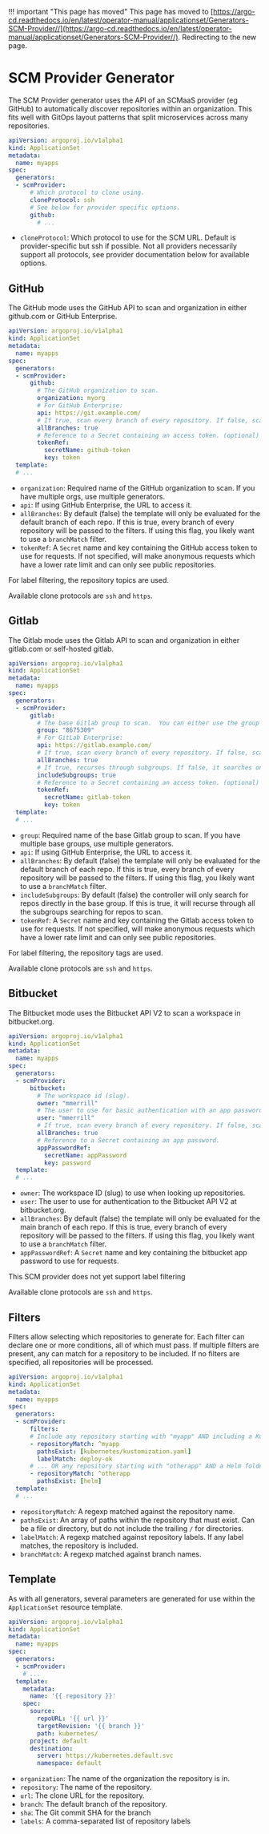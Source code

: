 <meta http-equiv="refresh" content="1; url='https://argo-cd.readthedocs.io/en/latest/operator-manual/applicationset/Generators-SCM-Provider/'" />

!!! important "This page has moved"
    This page has moved to [https://argo-cd.readthedocs.io/en/latest/operator-manual/applicationset/Generators-SCM-Provider//](https://argo-cd.readthedocs.io/en/latest/operator-manual/applicationset/Generators-SCM-Provider//). Redirecting to the new page.

# SCM Provider Generator

The SCM Provider generator uses the API of an SCMaaS provider (eg GitHub) to automatically discover repositories within an organization. This fits well with GitOps layout patterns that split microservices across many repositories.

```yaml
apiVersion: argoproj.io/v1alpha1
kind: ApplicationSet
metadata:
  name: myapps
spec:
  generators:
  - scmProvider:
      # Which protocol to clone using.
      cloneProtocol: ssh
      # See below for provider specific options.
      github:
        # ...
```

* `cloneProtocol`: Which protocol to use for the SCM URL. Default is provider-specific but ssh if possible. Not all providers necessarily support all protocols, see provider documentation below for available options.

## GitHub

The GitHub mode uses the GitHub API to scan and organization in either github.com or GitHub Enterprise.

```yaml
apiVersion: argoproj.io/v1alpha1
kind: ApplicationSet
metadata:
  name: myapps
spec:
  generators:
  - scmProvider:
      github:
        # The GitHub organization to scan.
        organization: myorg
        # For GitHub Enterprise:
        api: https://git.example.com/
        # If true, scan every branch of every repository. If false, scan only the default branch. Defaults to false.
        allBranches: true
        # Reference to a Secret containing an access token. (optional)
        tokenRef:
          secretName: github-token
          key: token
  template:
  # ...
```

* `organization`: Required name of the GitHub organization to scan. If you have multiple orgs, use multiple generators.
* `api`: If using GitHub Enterprise, the URL to access it.
* `allBranches`: By default (false) the template will only be evaluated for the default branch of each repo. If this is true, every branch of every repository will be passed to the filters. If using this flag, you likely want to use a `branchMatch` filter.
* `tokenRef`: A `Secret` name and key containing the GitHub access token to use for requests. If not specified, will make anonymous requests which have a lower rate limit and can only see public repositories.

For label filtering, the repository topics are used.

Available clone protocols are `ssh` and `https`.

## Gitlab

The Gitlab mode uses the Gitlab API to scan and organization in either gitlab.com or self-hosted gitlab.

```yaml
apiVersion: argoproj.io/v1alpha1
kind: ApplicationSet
metadata:
  name: myapps
spec:
  generators:
  - scmProvider:
      gitlab:
        # The base Gitlab group to scan.  You can either use the group id or the full namespaced path.
        group: "8675309"
        # For GitLab Enterprise:
        api: https://gitlab.example.com/
        # If true, scan every branch of every repository. If false, scan only the default branch. Defaults to false.
        allBranches: true
        # If true, recurses through subgroups. If false, it searches only in the base group. Defaults to false.
        includeSubgroups: true
        # Reference to a Secret containing an access token. (optional)
        tokenRef:
          secretName: gitlab-token
          key: token
  template:
  # ...
```

* `group`: Required name of the base Gitlab group to scan. If you have multiple base groups, use multiple generators.
* `api`: If using GitHub Enterprise, the URL to access it.
* `allBranches`: By default (false) the template will only be evaluated for the default branch of each repo. If this is true, every branch of every repository will be passed to the filters. If using this flag, you likely want to use a `branchMatch` filter.
* `includeSubgroups`: By default (false) the controller will only search for repos directly in the base group. If this is true, it will recurse through all the subgroups searching for repos to scan.
* `tokenRef`: A `Secret` name and key containing the Gitlab access token to use for requests. If not specified, will make anonymous requests which have a lower rate limit and can only see public repositories.

For label filtering, the repository tags are used.

Available clone protocols are `ssh` and `https`.

## Bitbucket

The Bitbucket mode uses the Bitbucket API V2 to scan a workspace in bitbucket.org.

```yaml
apiVersion: argoproj.io/v1alpha1
kind: ApplicationSet
metadata:
  name: myapps
spec:
  generators:
  - scmProvider:
      bitbucket:
        # The workspace id (slug).  
        owner: "mmerrill"
        # The user to use for basic authentication with an app password.
        user: "mmerrill"
        # If true, scan every branch of every repository. If false, scan only the main branch. Defaults to false.
        allBranches: true
        # Reference to a Secret containing an app password.
        appPasswordRef:
          secretName: appPassword
          key: password
  template:
  # ...
```

* `owner`: The workspace ID (slug) to use when looking up repositories.
* `user`: The user to use for authentication to the Bitbucket API V2 at bitbucket.org.
* `allBranches`: By default (false) the template will only be evaluated for the main branch of each repo. If this is true, every branch of every repository will be passed to the filters. If using this flag, you likely want to use a `branchMatch` filter.
* `appPasswordRef`: A `Secret` name and key containing the bitbucket app password to use for requests.

This SCM provider does not yet support label filtering

Available clone protocols are `ssh` and `https`.

## Filters

Filters allow selecting which repositories to generate for. Each filter can declare one or more conditions, all of which must pass. If multiple filters are present, any can match for a repository to be included. If no filters are specified, all repositories will be processed.

```yaml
apiVersion: argoproj.io/v1alpha1
kind: ApplicationSet
metadata:
  name: myapps
spec:
  generators:
  - scmProvider:
      filters:
      # Include any repository starting with "myapp" AND including a Kustomize config AND labeled with "deploy-ok" ...
      - repositoryMatch: ^myapp
        pathsExist: [kubernetes/kustomization.yaml]
        labelMatch: deploy-ok
      # ... OR any repository starting with "otherapp" AND a Helm folder.
      - repositoryMatch: ^otherapp
        pathsExist: [helm]
  template:
  # ...
```

* `repositoryMatch`: A regexp matched against the repository name.
* `pathsExist`: An array of paths within the repository that must exist. Can be a file or directory, but do not include the trailing `/` for directories.
* `labelMatch`: A regexp matched against repository labels. If any label matches, the repository is included.
* `branchMatch`: A regexp matched against branch names.

## Template

As with all generators, several parameters are generated for use within the `ApplicationSet` resource template.

```yaml
apiVersion: argoproj.io/v1alpha1
kind: ApplicationSet
metadata:
  name: myapps
spec:
  generators:
  - scmProvider:
    # ...
  template:
    metadata:
      name: '{{ repository }}'
    spec:
      source:
        repoURL: '{{ url }}'
        targetRevision: '{{ branch }}'
        path: kubernetes/
      project: default
      destination:
        server: https://kubernetes.default.svc
        namespace: default
```

* `organization`: The name of the organization the repository is in.
* `repository`: The name of the repository.
* `url`: The clone URL for the repository.
* `branch`: The default branch of the repository.
* `sha`: The Git commit SHA for the branch
* `labels`: A comma-separated list of repository labels